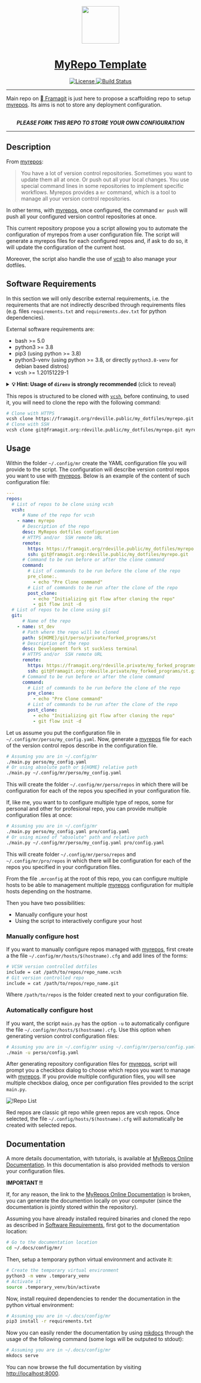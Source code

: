 <div align="center" style="text-align: center;">
  <!-- Project Title -->
  <a href="https://framagit.org.rdeville.public/my_dotfiles/myrepo">
    <img src="assets/img/myrepo_logo.svg" width="100px">
    <h1>MyRepo Template</h1>
  </a>

  <a href="https://opensource.org/licenses/MIT">
    <img alt="License" src="https://img.shields.io/badge/Licence-MIT-informational?style=flat-square&logo=appveyor">
  </a>
  <a href="https://framagit.org/rdeville.public/my_dotfiles/myrepo/commits/master">
    <img alt="Build Status" src="https://framagit.org/rdeville.public/my_dotfiles/myrepo/badges/master/pipeline.svg?style=flat-square&logo=appveyor">
  </a>
</div>

--------------------------------------------------------------------------------

Main repo on [ Framagit][myrepo_repo_url] is just here to propose a
scaffolding repo to setup [myrepos][myrepos]. Its aims is not to store any
deployment configuration.
<br>
<br>
<div align="center" style="text-align: center;">
<b><i>PLEASE FORK THIS REPO TO STORE YOUR OWN CONFIGURATION</i></b>
</div>

--------------------------------------------------------------------------------

## Description

From [myrepos][myrepos]:

> You have a lot of version control repositories. Sometimes you want to update
> them all at once. Or push out all your local changes. You use special command
> lines in some repositories to implement specific workflows. Myrepos provides a
> `mr` command, which is a tool to manage all your version control repositories.

In other terms, with [myrepos][myrepos], once configured, the command `mr push`
will push all your configured version control repositories at once.

This current repository propose you a script allowing you to automate the
configuration of myrepos from a user configuration file. The script will
generate a myrepos files for each configured repos and, if ask to do so, it will
update the configuration of the current host.

Moreover, the script also handle the use of [vcsh][vcsh] to also manage your
dotfiles.


## Software Requirements

In this section we will only describe external requirements, i.e. the
requirements that are not indirectly described through requirements files
(e.g.  files `requirements.txt` and `requirements.dev.txt` for python
dependencies).

External software requirements are:

  - bash >= 5.0
  - python3 >= 3.8
  - pip3 (using python >= 3.8)
  - python3-venv (using python >= 3.8, or directly `python3.8-venv` for debian
    based distros)
  - vcsh >= 1.20151229-1

<details>
  <summary>
    <b>💡 Hint: Usage of <code>direnv</code> is strongly recommended</b>
    (click to reveal)
  </summary>

  > [`direnv`][direnv] is not a required dependency but it is strongly
  > recommended to use it.
  >
  > As many tools used by this repo required environment variables, we strongly
  > recommend using [direnv][direnv] to automate loading of these environment
  > variables.
  >
  > [`direnv`][direnv] is an extension for your shell. It augments existing shells with a new
  > feature that can load and unload environment variables depending on the
  > current directory.
  >
  > In other terms, if a script `.envrc` is present in a folder and allowed for
  > `direnv`, it will automatically be executed when entering the folder. When
  > leaving the folder any exported variables will be automatically unloaded.

</details>

This repos is structured to be cloned with [`vcsh`][vcsh], before continuing, to
used it, you will need to clone the repo with the following command:

```bash
# Clone with HTTPS
vcsh clone https://framagit.org/rdeville.public/my_dotfiles/myrepo.git myrepo
# Clone with SSH
vcsh clone git@framagit.org:rdeville.public/my_dotfiles/myrepo.git myrepo
```

## Usage

Within the folder `~/.config/mr` create the YAML configuration file you will
provide to the script. The configuration will describe version control repos you
want to use with [myrepos][myrepos]. Below is an example of the content of such
configuration file:

```yaml
---
repos:
  # List of repos to be clone using vcsh
  vcsh:
      # Name of the repo for vcsh
    - name: myrepo
      # Description of the repo
      desc: MyRepos dotfiles configuration
      # HTTPS and/or  SSH remote URL
      remote:
        https: https://framagit.org/rdeville.public/my_dotfiles/myrepo.git
        ssh: git@framagit.org:rdeville.public/my_dotfiles/myrepo.git
      # Command to be run before or after the clone command
      command:
        # List of commands to be run before the clone of the repo
        pre_clone:.
          - echo "Pre Clone command"
        # List of commands to be run after the clone of the repo
        post_clone:
          - echo "Initializing git flow after cloning the repo"
          - git flow init -d
  # List of repos to be clone using git
  git:
      # Name of the repo
    - name: st_dev
      # Path where the repo will be cloned
      path: ${HOME}/git/perso/private/forked_programs/st
      # Description of the repo
      desc: Development fork st suckless terminal
      # HTTPS and/or  SSH remote URL
      remote:
        https: https://framagit.org/rdeville.private/my_forked_programs/st.git
        ssh: git@framagit.org:rdeville.private/my_forked_programs/st.git
      # Command to be run before or after the clone command
      command:
        # List of commands to be run before the clone of the repo
        pre_clone:
          - echo "Pre Clone command"
        # List of commands to be run after the clone of the repo
        post_clone:
          - echo "Initializing git flow after cloning the repo"
          - git flow init -d
```

Let us assume you put the configuration file in
`~/.config/mr/perso/my_config.yaml`. Now, generate a [myrepos][myrepos] file for
each of the version control repos describe in the configuration file.

```bash
# Assuming you are in ~/.config/mr
./main.py perso/my_config.yaml
# Or using absolute path or ${HOME} relative path
./main.py ~/.config/mr/perso/my_config.yaml
```

This will create the folder `~/.config/mr/perso/repos` in which there will be
configuration for each of the repos you specified in your configuration file.

If, like me, you want to to configure multiple type of repos, some for personal
and other for profesional repo, you can provide multiple configuration files at
once:

```bash
# Assuming you are in ~/.config/mr
./main.py perso/my_config.yaml pro/config.yaml
# Or using mixed of "absolute" path and relative path
./main.py ~/.config/mr/perso/my_config.yaml pro/config.yaml
```


This will create folder `~/.config/mr/perso/repos` and `~/.config/mr/pro/repos`
in which there will be configuration for each of the repos you specified in your
configuration files.

From the file `.mrconfig` at the root of this repo, you can configure multiple
hosts to be able to management multiple [myrepos][myrepos] configuration for
multiple hosts depending on the hostname.

Then you have two possibilities:

  - Manually configure your host
  - Using the script to interactively configure your host

### Manually configure host

If you want to manually configure repos managed with [myrepos][myrepos], first
create a the file `~/.config/mr/hosts/$(hostname).cfg` and add lines of the
forms:

```bash
# VCSH version controlled dotfiles
include = cat /path/to/repos/repo_name.vcsh
# Git version controlled repo
include = cat /path/to/repos/repo_name.git
```

Where `/path/to/repos` is the folder created next to your configuration file.

### Automatically configure host

If you want, the script `main.py` has the option `-u` to automatically configure
the file `~/.config/mr/hosts/$(hostname).cfg`. Use this option when generating
version control configuration files:

```bash
# Assuming you are in ~/.config/mr using ~/.config/mr/perso/config.yaml
./main -u perso/config.yaml
```

After generating repository configuration files for [myrepos][myrepos], script
will prompt you a checkbox dialog to choose which repos you want to manage with
[myrepos][myrepos]. If you provide multiple configuration files, you will see
multiple checkbox dialog, once per configuration files provided to the script
`main.py`.

![!Repo List][checkbox_list_screenshot]

Red repos are classic git repo while green repos are vcsh repos. Once selected,
the file `~/.config/hosts/$(hostname).cfg` will automatically be created with
selected repos.

## Documentation

A more details documentation, with tutorials, is available at [MyRepos Online
Documentation][myrepo_online_documentation]. In this documentation is also
provided methods to version your configuration files.

**IMPORTANT !!**

If, for any reason, the link to the [MyRepos Online
Documentation][myrepo_online_documentation] is broken, you can generate the
documention locally on your computer (since the documentation is jointly stored
within the repository).

Assuming you have already installed required binaries and cloned the repo as
described in [Software Requirements](#software-requirements), first got to the
documentation location:

```bash
# Go to the documentation location
cd ~/.docs/config/mr/
```

Then, setup a temporary python virtual environment and activate it:

```bash
# Create the temporary virtual environment
python3 -m venv .temporary_venv
# Activate it
source .temporary_venv/bin/activate
```
Now, install required dependencies to render the documentation in the python
virtual environment:

```bash
# Assuming you are in ~/.docs/config/mr
pip3 install -r requirements.txt
```

Now you can easily render the documentation by using [mkdocs][mkdocs] through
the usage of the following command (some logs will be outputed to stdout):

```bash
# Assuming you are in ~/.docs/config/mr
mkdocs serve
```

You can now browse the full documentation by visiting
[http://localhost:8000][localhost].


[myrepos]: https://myrepos.branchable.com/
[myrepo_repo_url]: https://framagit.org/rdeville.public/my_dotfiles/myrepo
[vcsh]: https://github.com/RichiH/vcsh
[direnv]: https://direnv.net
[mkdocs]: https://www.mkdocs.org/
[localhost]: http://localhost:8000
[myrepo_online_documentation]: https://docs.romaindeville.fr/dotfiles/config/mr
[checkbox_list_screenshot]: assets/img/checkbox_list.png
